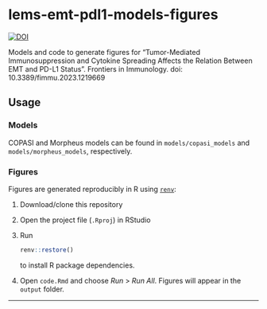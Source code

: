 
<!-- README.md is generated from README.Rmd. Please edit that file -->

# lems-emt-pdl1-models-figures

<!-- badges: start -->

[![DOI](https://zenodo.org/badge/DOI/10.5281/zenodo.8114631.svg)](https://doi.org/10.5281/zenodo.8114631)
<!-- badges: end -->

Models and code to generate figures for “Tumor-Mediated
Immunosuppression and Cytokine Spreading Affects the Relation Between
EMT and PD-L1 Status”. Frontiers in Immunology. doi:
10.3389/fimmu.2023.1219669

## Usage

### Models

COPASI and Morpheus models can be found in `models/copasi_models` and
`models/morpheus_models`, respectively.

### Figures

Figures are generated reproducibly in R using
[`renv`](https://rstudio.github.io/renv/index.html):

1.  Download/clone this repository

2.  Open the project file (`.Rproj`) in RStudio

3.  Run

    ``` r
    renv::restore()
    ```

    to install R package dependencies.

4.  Open `code.Rmd` and choose *Run* \> *Run All*. Figures will appear
    in the `output` folder.

------------------------------------------------------------------------
